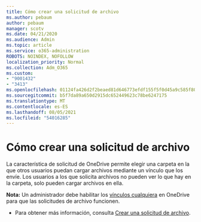 ```yaml
---
title: Cómo crear una solicitud de archivo
ms.author: pebaum
author: pebaum
manager: scotv
ms.date: 04/21/2020
ms.audience: Admin
ms.topic: article
ms.service: o365-administration
ROBOTS: NOINDEX, NOFOLLOW
localization_priority: Normal
ms.collection: Adm_O365
ms.custom:
- "9001432"
- "3413"
ms.openlocfilehash: 01124fa426d2f2beaed81d646773efdf155f5f0d45a9c585f80913b111fa9598
ms.sourcegitcommit: b5f7da89a650d2915dc652449623c78be6247175
ms.translationtype: MT
ms.contentlocale: es-ES
ms.lasthandoff: 08/05/2021
ms.locfileid: "54016285"
---
```

# <a name="how-to-create-a-file-request"></a>Cómo crear una solicitud de archivo

La característica de solicitud de OneDrive permite elegir una carpeta en la que otros usuarios puedan cargar archivos mediante un vínculo que los envíe. Los usuarios a los que solicita archivos no pueden ver lo que hay en la carpeta, solo pueden cargar archivos en ella.

**Nota:** Un administrador debe habilitar los [vínculos cualquiera](https://docs.microsoft.com/sharepoint/turn-external-sharing-on-or-off) en OneDrive para que las solicitudes de archivo funcionen.

- Para obtener más información, consulta [Crear una solicitud de archivo](https://support.office.com/article/create-a-file-request-f54aa7f8-2589-4421-b351-d415fc3b83af).
